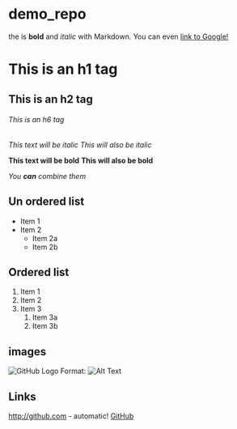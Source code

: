 # demo_repo
the is **bold** and *italic* with Markdown. You can even [link to Google!](http://google.com)

# This is an h1 tag #
## This is an h2 tag ##
###### This is an h6 tag ######

*This text will be italic*
_This will also be italic_

**This text will be bold**
__This will also be bold__

_You **can** combine them_

## Un ordered list ##
* Item 1
* Item 2
  * Item 2a
  * Item 2b
 
## Ordered list ##
1. Item 1
1. Item 2
1. Item 3
   1. Item 3a
   1. Item 3b
  
 ## images ##
 ![GitHub Logo](/images/logo.png)
Format: ![Alt Text](url)

## Links ##
http://github.com - automatic!
[GitHub](http://github.com)
